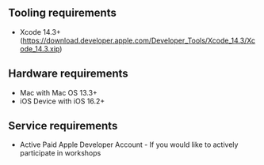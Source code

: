 ## Tooling requirements
- Xcode 14.3+ (https://download.developer.apple.com/Developer_Tools/Xcode_14.3/Xcode_14.3.xip)

## Hardware requirements
- Mac with Mac OS 13.3+
- iOS Device with iOS 16.2+

## Service requirements
- Active Paid Apple Developer Account - If you would like to actively participate in workshops

